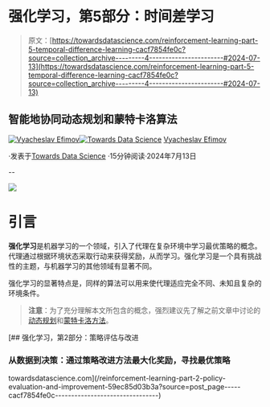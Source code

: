 # 强化学习，第5部分：时间差学习

> 原文：[https://towardsdatascience.com/reinforcement-learning-part-5-temporal-difference-learning-cacf7854fe0c?source=collection_archive---------4-----------------------#2024-07-13](https://towardsdatascience.com/reinforcement-learning-part-5-temporal-difference-learning-cacf7854fe0c?source=collection_archive---------4-----------------------#2024-07-13)

## 智能地协同动态规划和蒙特卡洛算法

[](https://medium.com/@slavahead?source=post_page---byline--cacf7854fe0c--------------------------------)[![Vyacheslav Efimov](../Images/441e600862b2b93564c6cd81abb0092d.png)](https://medium.com/@slavahead?source=post_page---byline--cacf7854fe0c--------------------------------)[](https://towardsdatascience.com/?source=post_page---byline--cacf7854fe0c--------------------------------)[![Towards Data Science](../Images/a6ff2676ffcc0c7aad8aaf1d79379785.png)](https://towardsdatascience.com/?source=post_page---byline--cacf7854fe0c--------------------------------) [Vyacheslav Efimov](https://medium.com/@slavahead?source=post_page---byline--cacf7854fe0c--------------------------------)

·发表于[Towards Data Science](https://towardsdatascience.com/?source=post_page---byline--cacf7854fe0c--------------------------------) ·15分钟阅读·2024年7月13日

--

![](../Images/6f0c189ccd16283132ffcd5a786aa783.png)

# 引言

**强化学习**是机器学习的一个领域，引入了代理在复杂环境中学习最优策略的概念。代理通过根据环境状态采取行动来获得奖励，从而学习。强化学习是一个具有挑战性的主题，与机器学习的其他领域有显著不同。

强化学习的显著特点是，同样的算法可以用来使代理适应完全不同、未知且复杂的环境条件。

> **注意**：为了充分理解本文所包含的概念，强烈建议先了解之前文章中讨论的[动态规划](https://medium.com/towards-data-science/reinforcement-learning-part-2-policy-evaluation-and-improvement-59ec85d03b3a)和[蒙特卡洛方法](https://medium.com/towards-data-science/reinforcement-learning-part-3-monte-carlo-methods-7ce2828a1fdb)。

[](/reinforcement-learning-part-2-policy-evaluation-and-improvement-59ec85d03b3a?source=post_page-----cacf7854fe0c--------------------------------) [## 强化学习，第2部分：策略评估与改进

### 从数据到决策：通过策略改进方法最大化奖励，寻找最优策略

towardsdatascience.com](/reinforcement-learning-part-2-policy-evaluation-and-improvement-59ec85d03b3a?source=post_page-----cacf7854fe0c--------------------------------)
